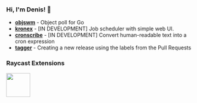 ### Hi, I'm Denis! 👋

- **[objswm](https://github.com/flaticols/objswm)** - Object poll for Go
- **[kronex](https://github.com/flaticols/kronex)** - [IN DEVELOPMENT] Job scheduler with simple web UI.
- **[cronscribe](https://github.com/flaticols/cronscribe)** - [IN DEVELOPMENT] Convert human-readable text into a cron expression
- **[tagger](https://github.com/flaticols/tagger)** - Creating a new release using the labels from the Pull Requests


### Raycast Extensions

<a title="Install ns-nl-search Raycast Extension" href="https://www.raycast.com/flaticols/ns-nl-search"><img src="https://www.raycast.com/flaticols/ns-nl-search/install_button@2x.png?v=1.1" height="64" alt="" style="height: 64px;"></a>
